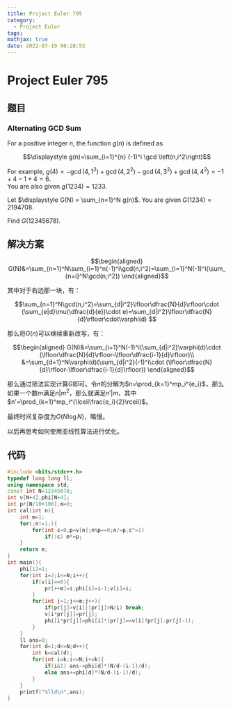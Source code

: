 ```yaml
---
title: Project Euler 795
category:
  - Project Euler
tags:
mathjax: true
date: 2022-07-19 00:28:53
---
```


<escape><!-- more --></escape>

# Project Euler 795

## 题目

### Alternating GCD Sum

For a positive integer $n$, the function $g(n)$ is defined as

$$\displaystyle g(n)=\sum_{i=1}^{n} (-1)^i \gcd \left(n,i^2\right)$$

For example, $g(4) = -\gcd \left(4,1^2\right) + \gcd \left(4,2^2\right) - \gcd \left(4,3^2\right) + \gcd \left(4,4^2\right) = -1+4-1+4=6$.<br />
You are also given $g(1234)=1233$.

Let $\displaystyle G(N) = \sum_{n=1}^N g(n)$. You are given $G(1234) = 2194708$.

Find $G(12345678)$.

## 解决方案

$$\begin{aligned}
G(N)&=\sum_{n=1}^N\sum_{i=1}^n(-1)^i\gcd(n,i^2)=\sum_{i=1}^N(-1)^i(\sum_{n=i}^N\gcd(n,i^2))
\end{aligned}$$

其中对于右边那一块，有：

$$\sum_{n=1}^N\gcd(n,i^2)=\sum_{d|i^2}\lfloor\dfrac{N}{d}\rfloor\cdot (\sum_{e|d}\mu(\dfrac{d}{e})\cdot e)=\sum_{d|i^2}\lfloor\dfrac{N}{d}\rfloor\cdot\varphi(d) $$

那么将$G(n)$可以继续重新改写，有：

$$\begin{aligned}
G(N)&=\sum_{i=1}^N(-1)^i(\sum_{d|i^2}\varphi(d)\cdot (\lfloor\dfrac{N}{d}\rfloor-\lfloor\dfrac{i-1}{d}\rfloor)\\
&=\sum_{d=1}^N\varphi(d)(\sum_{d|i^2}(-1)^i\cdot (\lfloor\dfrac{N}{d}\rfloor-\lfloor\dfrac{i-1}{d}\rfloor))
\end{aligned}$$

那么通过筛法实现计算$G$即可。令$n$的分解为$n=\prod_{k=1}^mp_i^{e_i}$，那么如果一个数$m$满足$n|m^2$，那么就满足$n'|m$，其中$n'=\prod_{k=1}^mp_i^{\lceil\frac{e_i}{2}\rceil}$。

最终时间复杂度为$O(N\log N)$，略慢。

以后再思考如何使用亚线性算法进行优化。

## 代码

```C++
#include <bits/stdc++.h>
typedef long long ll;
using namespace std;
const int N=12345678;
int v[N+4],phi[N+4];
int pr[N/10+100],m=0;
int cal(int n){
    int m=1;
    for(;n!=1;){
        for(int c=0,p=v[n];n%p==0;n/=p,c^=1)
            if(!c) m*=p;
    }
    return m;
}
int main(){
    phi[1]=1;
    for(int i=2;i<=N;i++){
        if(v[i]==0){
            pr[++m]=i;phi[i]=i-1;v[i]=i;
        }
        for(int j=1;j<=m;j++){
            if(pr[j]>v[i]||pr[j]>N/i) break;
            v[i*pr[j]]=pr[j];
            phi[i*pr[j]]=phi[i]*(pr[j]==v[i]?pr[j]:pr[j]-1);
        }
    }
    ll ans=0;
    for(int d=1;d<=N;d++){
        int k=cal(d);
        for(int i=k;i<=N;i+=k){
            if(i&1) ans-=phi[d]*(N/d-(i-1)/d);
            else ans+=phi[d]*(N/d-(i-1)/d);
        }
    }
    printf("%lld\n",ans);
}


```
